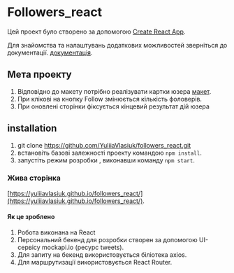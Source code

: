 # Followers_react

Цей проект було створено за допомогою
[Create React App](https://github.com/facebook/create-react-app).

Для знайомства та налаштувань додаткових можливостей зверніться до документації.
[документація](https://facebook.github.io/create-react-app/docs/getting-started).

## Мета проекту

1) Відповідно до макету потрібно реалізувати картки юзера
[макет](https://www.figma.com/file/VcSKeeZPgVpe7LwEgsPNns/Test-(Copy)?node-id=7-89&t=llBLGRKo027mSyvl-0).
2) При клікові на кнопку Follow змінюється кількість фоловерів. 
3) При оновлені сторінки фіксується кінцевий результат дій юзера

## installation

1. git clone  https://github.com/YuliiaVlasiuk/followers_react.git
2. встановіть базові залежності проекту командою `npm install`.
3. запустіть режим розробки , виконавши команду  `npm start`.


### Жива сторінка 

[https://yuliiavlasiuk.github.io/followers_react/](https://yuliiavlasiuk.github.io/followers_react/).

#### Як це зроблено

1. Робота виконана на React
2. Персональний бекенд для розробки створен за допомогою UI-сервісу mockapi.io
   (ресурс tweets).
3. Для запиту на бекенд використовується біліотека axios.
4. Для маршрутизації використовується React Router.
